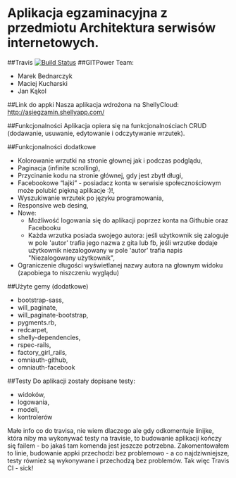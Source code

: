 Aplikacja egzaminacyjna z przedmiotu Architektura serwisów internetowych.
==========
##Travis
[![Build Status](https://travis-ci.org/mbednarczyk/asiegzamin.svg?branch=master)](https://travis-ci.org/mbednarczyk/asiegzamin)
##GITPower Team: 
- Marek Bednarczyk
- Maciej Kucharski
- Jan Kąkol

##Link do appki
Nasza aplikacja wdrożona na ShellyCloud: http://asiegzamin.shellyapp.com/

##Funkcjonalności
Aplikacja opiera się na funkcjonalnościach CRUD (dodawanie, usuwanie, edytowanie i odczytywanie wrzutek).

##Funkcjonalności dodatkowe
- Kolorowanie wrzutki na stronie głownej jak i podczas podglądu,
- Paginacja (infinite scrolling),
- Przycinanie kodu na stronie głównej, gdy jest zbytł długi,
- Facebookowe “lajki” - posiadacz konta w serwisie społecznościowym może polubić piękną aplikacje :)!,
- Wyszukiwanie wrzutek po języku programowania,
- Responsive web desing,
- Nowe:
  - Możliwość logowania się do aplikacji poprzez konta na Githubie oraz Facebooku
  - Każda wrzutka posiada swojego autora: jeśli użytkownik się zaloguje w pole 'autor' trafia jego nazwa z gita lub fb, jeśli wrzutke dodaje użytkownik niezalogowany w pole 'autor' trafia napis "Niezalogowany użytkownik",
- Ograniczenie długości wyświetlanej nazwy autora na głownym widoku (zapobiega to niszczeniu wyglądu)

##Użyte gemy (dodatkowe)
- bootstrap-sass,
- will_paginate,
- will_paginate-bootstrap,
- pygments.rb,
- redcarpet,
- shelly-dependencies,
- rspec-rails,
- factory_girl_rails,
- omniauth-github,
- omniauth-facebook

##Testy
Do aplikacji zostały dopisane testy:
- widoków,
- logowania,
- modeli,
- kontrolerów

Małe info co do travisa, nie wiem dlaczego ale gdy odkomentuje linijke, która niby ma wykonywać testy na travisie, to budowanie aplikacji kończy się failem - bo jakaś tam komenda jest jeszcze potrzebna. Zakomentowałem to linie, budowanie appki przechodzi bez problemowo -  a co najdziwniejsze, testy również są wykonywane i przechodzą bez problemów. 
Tak więc Travis CI - sick!

